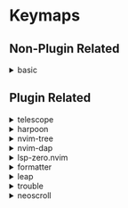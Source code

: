 # Keymaps

## Non-Plugin Related
<details/>
    <summary>basic</summary>
- "<leader>t"   - Enter Terminal Mode
- "<Esc>"       - Escape Terminal Mode
- "<leader>d"   - Black Hole Delete
- "<leader>e"   - Vim File Explorer
</details>

## Plugin Related
<details/>
    <summary>telescope</summary>
- "<leader>y"   - Copy to System Clipboard
- "<leader>ff"  - Toggle Telescope Find Files
- "<leader>fg"  - Toggle Telescope Live Grep
- "<leader>fh"  - Toggle Telescope Help Tags

</details>

<details/>
    <summary>harpoon</summary>
- "Ctrl-e"      - Open Stabbed Windows
- "<leader>a"   - Stab Window
- "Ctrl-t"      - Switch to Window 1
- "Ctrl-h"      - Swith to Window 2
</details>

<details/>
	<summary>nvim-tree</summary>
- "<leader>-f"  - Open Tree
</details>

<details/>
	<summary>nvim-dap</summary>
- "Alt-t"       - Toggle Dap Window
- "Ctrl-c"      - Continue
- "Ctrl-right"  - Step Over
- "Ctrl-down"   - Step Into 
- "Ctrl-up"     - Step Out
- "Ctrl-x"      - Toggle Breakpoint
- "Ctrl-t"      - Reset
- "Ctrl-k"      - Eval
- "Ctrl-w"      - Elements Watches Add
- "Ctrl-m"      - Float Element
- "Ctrl-v"      - Float Element Scopes
- "Ctrl-r"      - Flaot Element Repl
- "Ctrl-q"      - Terminate

</details>

<details/>
	<summary>lsp-zero.nvim</summary>
- "gD"          - Goto Decleration
- "gd"          - Goto Definition
- "K"           - Hover
- "<leader>vws" - Workspace Symbol
- "<leader>vd"  - Diagnostic Open Float
- "[d"          - Diagnostic Goto Next
- "]d"          - Diagnostic Goto Previous
- "<leader>vca" - Code Action
- "<leader>vrr" - References
- "Ctrl-h"      - Signature Help
- ",f"          - Formatting (See formatter Plugin)

</details>

<details/>
	<summary>formatter</summary>
- "<leader>F"   - Format Write

</details>

<details/>
	<summary>leap</summary>
- "s"           - leap Forward
- "S"           - leap Backwards
</details>

<details/>
	<summary>trouble</summary>
- "<leader>xx"  - Diagnostics Toggle
- "<leader>xX"  - Diagnostics Toggle for Current Buffer
- "<leader>xs"  - Symbols Toggle
- "<leader>xl"  - Lsp Toggle Focus Window Position Right False
- "<leader>xL"  - Loclist Toggle
- "<leader>xQ"  - Trouble Quick Fix List Toggle
</details>

<details/>
	<summary>neoscroll</summary>
- "Ctrl-d"      - Scroll Down 
- "Ctrl-u"      - Scroll Up 
- "Ctrl-b"      - Large Scroll Up 
- "Ctrl-f"      - Large Scroll Down
- "C-y"         - Little Scroll Up
</details>
